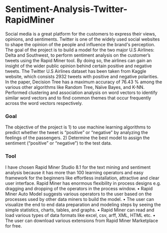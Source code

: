 # Sentiment-Analysis-Twitter-RapidMiner
Social media is a great platform for the customers to express their views, opinions, and sentiments. Twitter is one of the widely used social websites to shape the opinion of the people and influence the brand's perception. The goal of the project is to build a model for the two major U.S Airlines: Delta and Southwest, to perform sentiment analysis on the customer’s tweets using the Rapid Miner tool. By doing so, the airlines can gain an insight of the wider public opinion behind certain positive and negative tweets. The Twitter U.S Airlines dataset has been taken from Kaggle website, which consists 2932 tweets with positive and negative polarities. In the paper, Decision Tree has a maximum accuracy of 76.43 % among the various other algorithms like Random Tree, Naïve Bayes, and K-NN. Performed clustering and association analysis on word vectors to identify similar word vectors and to find common themes that occur frequently across the word vectors respectively. 
### Goal
The objective of the project is 1) to use machine learning algorithms to predict whether the tweet is “positive” or “negative” by analyzing the feelings of the passengers. 2) Determine the best model to assign the sentiment (“positive” or “negative”) to the test data. 
### Tool
I have chosen Rapid Miner Studio 8.1 for the text mining and sentiment analysis because it has more than 100 learning operators and easy framework for the beginners like effortless installation, attractive and clear user interface. Rapid Miner has enormous flexibility in process designs e.g. dragging and dropping of the operators in the process window.
•	Rapid Miner Auto Model suggests various operators to the user based on the processes used by other data miners to build the model.
•	The user can visualize the end to end data preparation and modeling steps by seeing the simple statistics, charts, tables, and graphs.
•	Rapid Miner can read and load various types of data formats like excel, csv, arff, XML, HTML etc.
•	The user can download various extensions from Rapid Miner Marketplace for free.
